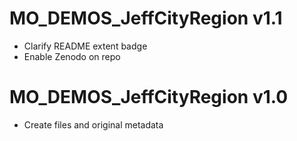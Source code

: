 # MO_DEMOS_JeffCityRegion v1.1

* Clarify README extent badge
* Enable Zenodo on repo

# MO_DEMOS_JeffCityRegion v1.0

* Create files and original metadata